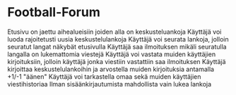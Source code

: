 # Football-Forum

Etusivu on jaettu aihealueisiin joiden alla on keskusteluankoja
Käyttäjä voi luoda rajoitetusti uusia keskustelulankoja
Käyttäjä voi seurata lankoja, jolloin seuratut langat näkybät etusivulla
Käyttäjä saa ilmoituksen mikäli seuratulla langalla on lukemattomia viestejä
Käyttäjä voi vastata muiden käyttäjien kirjoituksiin, jolloin käyttäjä jonka viestiin vastattiin saa ilmoituksen
Käyttäjä kirjoittaa keskustelulankoihin ja arvostella muiden kirjoituksia antamalla +1/-1 "äänen"
Käyttäjä voi tarkastella omaa sekä muiden käyttäjien viestihistoriaa
Ilman sisäänkirjautumista mahdollista vain lukea lankoja
